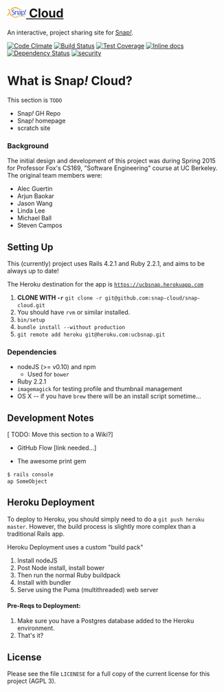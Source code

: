# [![snap-logo](public/snap_logo_sm.png) Cloud][hk-app]
An interactive, project sharing site for [Snap<i>!</i>][sbe].

[![Code Climate](https://codeclimate.com/github/snap-cloud/snap-cloud/badges/gpa.svg)](https://codeclimate.com/github/snap-cloud/snap-cloud) [![Build Status](https://travis-ci.org/snap-cloud/snap-cloud.svg?branch=master)](https://travis-ci.org/snap-cloud/snap-cloud) [![Test Coverage](https://codeclimate.com/github/snap-cloud/snap-cloud/badges/coverage.svg)](https://codeclimate.com/github/snap-cloud/snap-cloud) [![Inline docs](http://inch-ci.org/github/snap-cloud/snap-cloud.svg?branch=master)](http://inch-ci.org/github/snap-cloud/snap-cloud) [![Dependency Status](https://gemnasium.com/snap-cloud/snap-cloud.svg)](https://gemnasium.com/snap-cloud/snap-cloud) [![security](https://hakiri.io/github/snap-cloud/snap-cloud/master.svg)](https://hakiri.io/github/snap-cloud/snap-cloud/master)

# What is Snap<i>!</i> Cloud?
This section is `TODO`
- Snap<i>!</i> GH Repo
- Snap<i>!</i> homepage
- scratch site

### Background
The initial design and development of this project was during Spring 2015 for Professor Fox's CS169, "Software Engineering" course at UC Berkeley. The original team members were:

* Alec Guertin
* Arjun Baokar
* Jason Wang
* Linda Lee
* Michael Ball
* Steven Campos

## Setting Up
This (currently) project uses Rails 4.2.1 and Ruby 2.2.1, and aims to be always
up to date!

The Heroku destination for the app is [`https://ucbsnap.herokuapp.com`][hk-app]

1. **CLONE WITH `-r`** `git clone -r git@github.com:snap-cloud/snap-cloud.git`
1. You should have `rvm` or similar installed.
1. `bin/setup`
2. `bundle install --without production`
3. `git remote add heroku git@heroku.com:ucbsnap.git`

### Dependencies
* nodeJS (>= v0.10) and npm
	* Used for `bower`
* Ruby 2.2.1
* `imagemagick` for testing profile and thumbnail management
* OS X -- if you have `brew` there will be an install script sometime...

## Development Notes
[ TODO: Move this section to a Wiki?]

* GitHub Flow [link needed...]

* The awesome print gem
```
$ rails console
ap SomeObject
```

## Heroku Deployment
To deploy to Heroku, you should simply need to do a `git push heroku master`. However, the build process is slightly more complex than a traditional Rails app.

Heroku Deployment uses a custom "build pack"
1. Install nodeJS
2. Post Node install, install bower
3. Then run the normal Ruby buildpack
4. Install with bundler
5. Serve using the Puma (multithreaded) web server

#### Pre-Reqs to Deployment:
1. Make sure you have a Postgres database added to the Heroku environment.
2. That's it?

## License
Please see the file `LICENESE` for a full copy of the current license for this project (AGPL 3).

[hk-app]: https://ucbsnap.herokuapp.com
[sbe]: http://snap.berkeley.edu
[wiki]: https://github.com/snap-cloud/snap-cloud/wiki/Iteration-0-Deliverables
